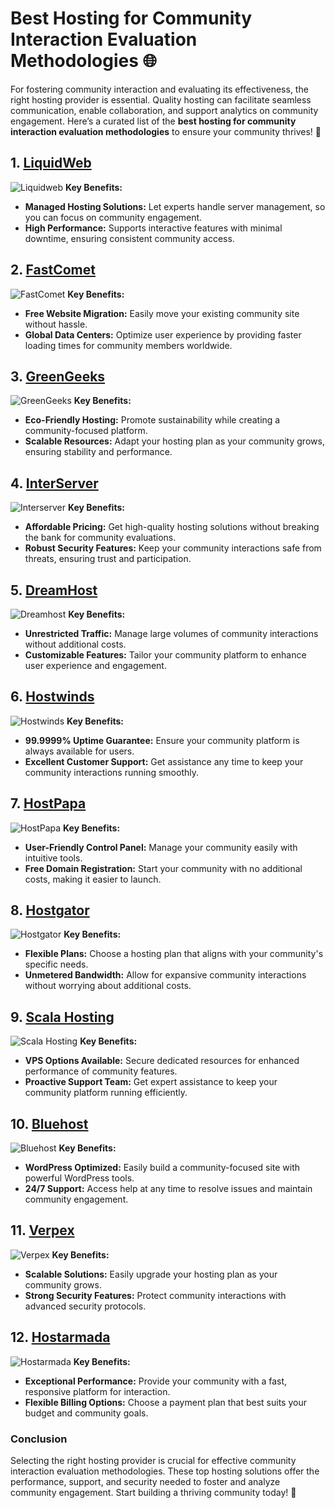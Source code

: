 # Best Hosting for Community Interaction Evaluation Methodologies 🌐

For fostering community interaction and evaluating its effectiveness, the right hosting provider is essential. Quality hosting can facilitate seamless communication, enable collaboration, and support analytics on community engagement. Here’s a curated list of the **best hosting for community interaction evaluation methodologies** to ensure your community thrives! 🚀

## 1. [LiquidWeb](https://snipitx.com/liquidweb-jy)
![Liquidweb](https://i.imgur.com/4IvT9SC.jpeg "Liquidweb Hosting")
**Key Benefits:**
- **Managed Hosting Solutions:** Let experts handle server management, so you can focus on community engagement.
- **High Performance:** Supports interactive features with minimal downtime, ensuring consistent community access.

## 2. [FastComet](https://snipitx.com/fastcomet-jy)
![FastComet](https://i.imgur.com/7qgXuWp.png "FastComet Hosting")
**Key Benefits:**
- **Free Website Migration:** Easily move your existing community site without hassle.
- **Global Data Centers:** Optimize user experience by providing faster loading times for community members worldwide.

## 3. [GreenGeeks](https://snipitx.com/greengeeks-jy)
![GreenGeeks](https://i.imgur.com/eEwuntu.jpg "GreenGeeks Hosting")
**Key Benefits:**
- **Eco-Friendly Hosting:** Promote sustainability while creating a community-focused platform.
- **Scalable Resources:** Adapt your hosting plan as your community grows, ensuring stability and performance.

## 4. [InterServer](https://snipitx.com/interserver-jy)
![Interserver](https://i.imgur.com/OM5dOEW.jpeg "Interserver Hosting")
**Key Benefits:**
- **Affordable Pricing:** Get high-quality hosting solutions without breaking the bank for community evaluations.
- **Robust Security Features:** Keep your community interactions safe from threats, ensuring trust and participation.

## 5. [DreamHost](https://snipitx.com/dreamhost-jy)
![Dreamhost](https://i.imgur.com/rXIg8ip.jpeg "Dreamhost Hosting")
**Key Benefits:**
- **Unrestricted Traffic:** Manage large volumes of community interactions without additional costs.
- **Customizable Features:** Tailor your community platform to enhance user experience and engagement.

## 6. [Hostwinds](https://snipitx.com/hostwinds-jy)
![Hostwinds](https://i.imgur.com/53aSNXx.jpeg "Hostwinds Hosting")
**Key Benefits:**
- **99.9999% Uptime Guarantee:** Ensure your community platform is always available for users.
- **Excellent Customer Support:** Get assistance any time to keep your community interactions running smoothly.

## 7. [HostPapa](https://snipitx.com/hostpapa-jy)
![HostPapa](https://i.imgur.com/ouDTkvl.jpeg "HostPapa Hosting")
**Key Benefits:**
- **User-Friendly Control Panel:** Manage your community easily with intuitive tools.
- **Free Domain Registration:** Start your community with no additional costs, making it easier to launch.

## 8. [Hostgator](https://snipitx.com/hostgator-jy)
![Hostgator](https://i.imgur.com/BcVkH57.jpeg "Hostgator Hosting")
**Key Benefits:**
- **Flexible Plans:** Choose a hosting plan that aligns with your community's specific needs.
- **Unmetered Bandwidth:** Allow for expansive community interactions without worrying about additional costs.

## 9. [Scala Hosting](https://snipitx.com/scala-jy)
![Scala Hosting](https://i.imgur.com/uJ5JIK3.png "Scala Web Hosting")
**Key Benefits:**
- **VPS Options Available:** Secure dedicated resources for enhanced performance of community features.
- **Proactive Support Team:** Get expert assistance to keep your community platform running efficiently.

## 10. [Bluehost](https://snipitx.com/bluehost-jy)
![Bluehost](https://i.imgur.com/PasFF9E.jpeg "Bluehost Hosting")
**Key Benefits:**
- **WordPress Optimized:** Easily build a community-focused site with powerful WordPress tools.
- **24/7 Support:** Access help at any time to resolve issues and maintain community engagement.

## 11. [Verpex](https://snipitx.com/verpex-jy)
![Verpex](https://i.imgur.com/6x5LhiS.jpeg "Verpex Hosting")
**Key Benefits:**
- **Scalable Solutions:** Easily upgrade your hosting plan as your community grows.
- **Strong Security Features:** Protect community interactions with advanced security protocols.

## 12. [Hostarmada](https://snipitx.com/hostarmada-jy)
![Hostarmada](https://i.imgur.com/KFbdf3o.jpeg "Hostarmada Hosting")
**Key Benefits:**
- **Exceptional Performance:** Provide your community with a fast, responsive platform for interaction.
- **Flexible Billing Options:** Choose a payment plan that best suits your budget and community goals.

### Conclusion
Selecting the right hosting provider is crucial for effective community interaction evaluation methodologies. These top hosting solutions offer the performance, support, and security needed to foster and analyze community engagement. Start building a thriving community today! 🌟
